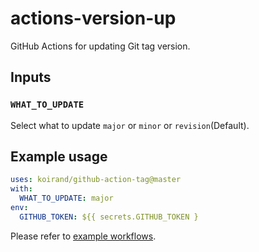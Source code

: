 actions-version-up
===

GitHub Actions for updating Git tag version.

## Inputs

### `WHAT_TO_UPDATE`

Select what to update `major` or `minor` or `revision`(Default).

## Example usage

```yml
uses: koirand/github-action-tag@master
with:
  WHAT_TO_UPDATE: major
env:
  GITHUB_TOKEN: ${{ secrets.GITHUB_TOKEN }
```

Please refer to [example workflows](https://github.com/koirand/actions-version-up/tree/master/.github/workflows).
